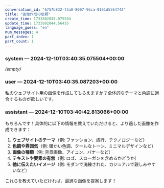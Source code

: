 ```yaml
---
conversation_id: "6757b832-f3a0-8007-96ca-0161d5564742"
title: "画像作成の依頼"
create_time: 1733802035.075504
update_time: 1733802044.56435
language_guess: "en"
num_messages: 4
part_index: 1
part_count: 1
---
```


### system — 2024-12-10T03:40:35.075504+00:00

_(empty)_

### user — 2024-12-10T03:40:35.087203+00:00

私のウェブサイト用の画像を作成してもらえますか？全体的なテーマと色調に適合するものが欲しいです。

### assistant — 2024-12-10T03:40:42.813066+00:00

もちろんです！具体的に以下の情報を教えていただけると、より適した画像を作成できます：

1. **ウェブサイトのテーマ**（例: ファッション、旅行、テクノロジーなど）
2. **色調や雰囲気**（例: 暖かい色調、クールなトーン、ミニマルデザインなど）
3. **画像の種類**（例: 背景画像、アイコン、バナーなど）
4. **テキストや要素の有無**（例: ロゴ、スローガンを含めるかどうか）
5. **他に伝えたいイメージ**（例: モダンで洗練された、カジュアルで親しみやすいなど）

これらを教えていただければ、最適な画像を提案します！
